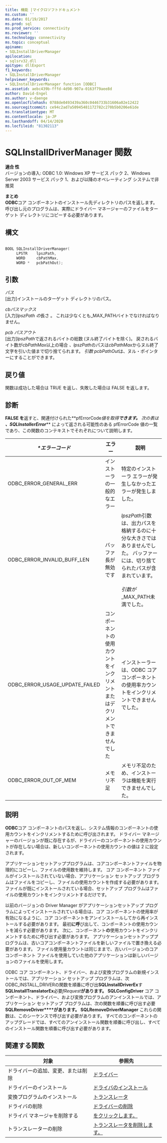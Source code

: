 ```yaml
---
title: 機能 |マイクロソフトドキュメント
ms.custom: ''
ms.date: 01/19/2017
ms.prod: sql
ms.prod_service: connectivity
ms.reviewer: ''
ms.technology: connectivity
ms.topic: conceptual
apiname:
- SQLInstallDriverManager
apilocation:
- sqlsrv32.dll
apitype: dllExport
f1_keywords:
- SQLInstallDriverManager
helpviewer_keywords:
- SQLInstallDriverManager function [ODBC]
ms.assetid: aebc439b-fffd-4d98-907a-0163f79aee8d
author: David-Engel
ms.author: v-daenge
ms.openlocfilehash: 0788de0493439a360c0446733b31606a02e12422
ms.sourcegitcommit: ce94c2ad7a50945481172782c270b5b0206e61de
ms.translationtype: MT
ms.contentlocale: ja-JP
ms.lasthandoff: 04/14/2020
ms.locfileid: "81302113"
---
```

# <a name="sqlinstalldrivermanager-function"></a>SQLInstallDriverManager 関数
**適合 性**  
 バージョンの導入: ODBC 1.0: Windows XP サービス パック 2、Windows Server 2003 サービス パック 1、および以降のオペレーティング システムで非推奨  
  
 **まとめ**  
 **ODBC**コア コンポーネントのインストール先ディレクトリのパスを返します。 呼び出し元のプログラムは、実際にドライバー マネージャーのファイルをターゲット ディレクトリにコピーする必要があります。  
  
## <a name="syntax"></a>構文  
  
```cpp  
  
BOOL SQLInstallDriverManager(  
     LPSTR    lpszPath,  
     WORD     cbPathMax,  
     WORD *   pcbPathOut);  
```  
  
## <a name="arguments"></a>引数  
 *パス*  
 [出力]インストールのターゲット ディレクトリのパス。  
  
 *cbパスマックス*  
 [入力]*lpszPath の*長さ 。 これは少なくとも_MAX_PATHバイトでなければなりません。  
  
 *pcb パスアウト*  
 [出力]*lpszPath*で返されるバイトの総数 (ヌル終了バイトを除く)。 戻されるバイト数が*cbPathMax*以上の場合 *、lpszPath*のパスは*cbPathMax*からヌル終了文字を引いた値まで切り捨てられます。 *引数 pcbPathOut*は、ヌル・ポインターにすることができます。  
  
## <a name="returns"></a>戻り値  
 関数は成功した場合は TRUE を返し、失敗した場合は FALSE を返します。  
  
## <a name="diagnostics"></a>診断  
 **FALSE を**返すと、関連付けられた*\*pfErrorCode*値を取得**できます。** 次の表は **、SQLInstallerError***\** によって返される可能性のある pfErrorCode 値の一覧であり、この関数のコンテキストでそれぞれについて説明します。  
  
|*\*エラーコード*|エラー|説明|  
|---------------------|-----------|-----------------|  
|ODBC_ERROR_GENERAL_ERR|インストーラの一般的なエラー|特定のインストーラ エラーが発生しなかったエラーが発生しました。|  
|ODBC_ERROR_INVALID_BUFF_LEN|バッファ長が無効です|*lpszPath*引数は、出力パスを格納するのに十分な大きさではありませんでした。 バッファーには、切り捨てられたパスが含まれています。<br /><br /> *引数が*_MAX_PATH未満でした。|  
|ODBC_ERROR_USAGE_UPDATE_FAILED|コンポーネントの使用カウントをインクリメントまたはデクリメントできませんでした|インストーラーは、ODBC コア コンポーネントの使用率カウントをインクリメントできませんでした。|  
|ODBC_ERROR_OUT_OF_MEM|メモリ不足|メモリ不足のため、インストーラは機能を実行できませんでした。|  
  
## <a name="comments"></a>説明  
 **ODBC**コア コンポーネントのパスを返し、システム情報のコンポーネントの使用カウントをインクリメントするために呼び出されます。 ドライバー マネージャーのバージョンが既に存在するが、ドライバーのコンポーネントの使用カウントが存在しない場合は、新しいコンポーネントの使用カウントの値は 2 に設定されます。  
  
 アプリケーションセットアッププログラムは、コアコンポーネントファイルを物理的にコピーし、ファイルの使用数を維持します。 コア コンポーネント ファイルがインストールされていない場合、アプリケーション セットアップ プログラムはファイルをコピーし、ファイルの使用カウントを作成する必要があります。 ファイルが既にインストールされている場合、セットアップ プログラムはファイルの使用カウントをインクリメントするだけです。  
  
 以前のバージョンの Driver Manager がアプリケーションセットアップ プログラムによってインストールされている場合は、コア コンポーネントの使用率が有効になるように、コア コンポーネントをアンインストールしてから再インストールする必要があります。 最初**に呼**び出して、コンポーネントの使用カウントを減らす必要があります。 次に、コンポーネント**の**使用カウントをインクリメントするために呼び出す必要があります。 アプリケーションセットアッププログラムは、古いコアコンポーネントファイルを新しいファイルで置き換える必要があります。 ファイル使用量カウントは同じままで、古いバージョンのコア コンポーネント ファイルを使用していた他のアプリケーションは新しいバージョンのファイルを使用します。  
  
 ODBC コア コンポーネント、ドライバー、および変換プログラムの新規インストールでは、アプリケーション セットアップ プログラムは、次 ODBC_INSTALL_DRIVERの関数を順番に呼び出**SQLInstallDriverEx**す**SQLInstallTranslatorEx**必要*fRequest***があります。** **SQLConfigDriver** コア コンポーネント、ドライバー、および変換プログラムのアンインストールでは、アプリケーション セットアップ プログラムは、次の関数を順番に呼び出す必要**SQLRemoveDriver****があります。** **SQLRemoveDriverManager** これらの関数は、このシーケンスで呼び出す必要があります。 すべてのコンポーネントのアップグレードでは、すべてのアンインストール関数を順番に呼び出し、すべてのインストール関数を順番に呼び出す必要があります。  
  
## <a name="related-functions"></a>関連する関数  
  
|対象|参照先|  
|---------------------------|---------|  
|ドライバーの追加、変更、または削除|[ドライバー](../../../odbc/reference/syntax/sqlconfigdriver-function.md)|  
|ドライバーのインストール|[ドライバのインストール](../../../odbc/reference/syntax/sqlinstalldriverex-function.md)|  
|変換プログラムのインストール|[トランスレータ](../../../odbc/reference/syntax/sqlinstalltranslatorex-function.md)|  
|ドライバの削除|[ドライバーの削除](../../../odbc/reference/syntax/sqlremovedriver-function.md)|  
|ドライバ マネージャを削除する|[をクリックします。](../../../odbc/reference/syntax/sqlremovedrivermanager-function.md)|  
|トランスレーターの削除|[トランスレータを削除します。](../../../odbc/reference/syntax/sqlremovetranslator-function.md)|
